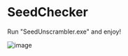 # SeedChecker

Run "SeedUnscrambler.exe" and enjoy!

![image](https://user-images.githubusercontent.com/107212336/188888047-0df71ea2-cd44-4998-a6ba-5d55475c3c7c.png)
